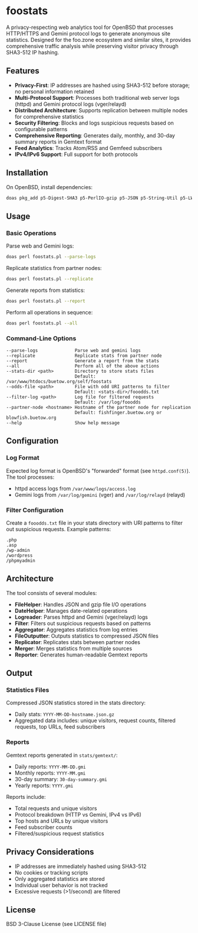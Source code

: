 # foostats

A privacy-respecting web analytics tool for OpenBSD that processes HTTP/HTTPS and Gemini protocol logs to generate anonymous site statistics. Designed for the foo.zone ecosystem and similar sites, it provides comprehensive traffic analysis while preserving visitor privacy through SHA3-512 IP hashing.

## Features

- **Privacy-First**: IP addresses are hashed using SHA3-512 before storage; no personal information retained
- **Multi-Protocol Support**: Processes both traditional web server logs (httpd) and Gemini protocol logs (vger/relayd)
- **Distributed Architecture**: Supports replication between multiple nodes for comprehensive statistics
- **Security Filtering**: Blocks and logs suspicious requests based on configurable patterns
- **Comprehensive Reporting**: Generates daily, monthly, and 30-day summary reports in Gemtext format
- **Feed Analytics**: Tracks Atom/RSS and Gemfeed subscribers
- **IPv4/IPv6 Support**: Full support for both protocols

## Installation

On OpenBSD, install dependencies:

```sh
doas pkg_add p5-Digest-SHA3 p5-PerlIO-gzip p5-JSON p5-String-Util p5-LWP-Protocol-https
```

## Usage

### Basic Operations

Parse web and Gemini logs:
```sh
doas perl foostats.pl --parse-logs
```

Replicate statistics from partner nodes:
```sh
doas perl foostats.pl --replicate
```

Generate reports from statistics:
```sh
doas perl foostats.pl --report
```

Perform all operations in sequence:
```sh
doas perl foostats.pl --all
```

### Command-Line Options

```
--parse-logs              Parse web and gemini logs
--replicate               Replicate stats from partner node
--report                  Generate a report from the stats
--all                     Perform all of the above actions
--stats-dir <path>        Directory to store stats files
                          Default: /var/www/htdocs/buetow.org/self/foostats
--odds-file <path>        File with odd URI patterns to filter
                          Default: <stats-dir>/fooodds.txt
--filter-log <path>       Log file for filtered requests
                          Default: /var/log/fooodds
--partner-node <hostname> Hostname of the partner node for replication
                          Default: fishfinger.buetow.org or blowfish.buetow.org
--help                    Show help message
```

## Configuration

### Log Format

Expected log format is OpenBSD's "forwarded" format (see `httpd.conf(5)`). The tool processes:
- httpd access logs from `/var/www/logs/access.log`
- Gemini logs from `/var/log/gemini` (vger) and `/var/log/relayd` (relayd)

### Filter Configuration

Create a `fooodds.txt` file in your stats directory with URI patterns to filter out suspicious requests. Example patterns:
```
.php
.asp
/wp-admin
/wordpress
/phpmyadmin
```

## Architecture

The tool consists of several modules:

- **FileHelper**: Handles JSON and gzip file I/O operations
- **DateHelper**: Manages date-related operations
- **Logreader**: Parses httpd and Gemini (vger/relayd) logs
- **Filter**: Filters out suspicious requests based on patterns
- **Aggregator**: Aggregates statistics from log entries
- **FileOutputter**: Outputs statistics to compressed JSON files
- **Replicator**: Replicates stats between partner nodes
- **Merger**: Merges statistics from multiple sources
- **Reporter**: Generates human-readable Gemtext reports

## Output

### Statistics Files

Compressed JSON statistics stored in the stats directory:
- Daily stats: `YYYY-MM-DD-hostname.json.gz`
- Aggregated data includes: unique visitors, request counts, filtered requests, top URLs, feed subscribers

### Reports

Gemtext reports generated in `stats/gemtext/`:
- Daily reports: `YYYY-MM-DD.gmi`
- Monthly reports: `YYYY-MM.gmi`
- 30-day summary: `30-day-summary.gmi`
- Yearly reports: `YYYY.gmi`

Reports include:
- Total requests and unique visitors
- Protocol breakdown (HTTP vs Gemini, IPv4 vs IPv6)
- Top hosts and URLs by unique visitors
- Feed subscriber counts
- Filtered/suspicious request statistics

## Privacy Considerations

- IP addresses are immediately hashed using SHA3-512
- No cookies or tracking scripts
- Only aggregated statistics are stored
- Individual user behavior is not tracked
- Excessive requests (>1/second) are filtered

## License

BSD 3-Clause License (see LICENSE file)

